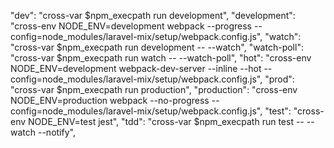 "dev": "cross-var $npm_execpath run development",
"development": "cross-env NODE_ENV=development webpack --progress  --config=node_modules/laravel-mix/setup/webpack.config.js",
"watch": "cross-var $npm_execpath run development -- --watch",
"watch-poll": "cross-var $npm_execpath run watch -- --watch-poll",
"hot": "cross-env NODE_ENV=development webpack-dev-server --inline --hot --config=node_modules/laravel-mix/setup/webpack.config.js",
"prod": "cross-var $npm_execpath run production",
"production": "cross-env NODE_ENV=production webpack --no-progress  --config=node_modules/laravel-mix/setup/webpack.config.js",
"test": "cross-env NODE_ENV=test jest",
"tdd": "cross-var $npm_execpath run test -- --watch --notify",